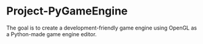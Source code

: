 # Project-PyGameEngine
The goal is to create a development-friendly game engine using OpenGL as a Python-made game engine editor.
